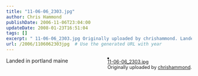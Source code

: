 ```yaml
---
title: "11-06-06_2303.jpg"
author: Chris Hammond
publishDate: 2006-11-06T23:04:00
updateDate: 2008-01-23T16:51:04
tags: []
excerpt: " 11-06-06_2303.jpg Originally uploaded by chrishammond. Landed in portland maine ..."
url: /2006/1106062303jpg  # Use the generated URL with year
---
```

<DIV style="FLOAT: right; MARGIN-BOTTOM: 10px; MARGIN-LEFT: 10px"><A title="photo sharing" href="https://www.flickr.com/photos/chammond/291180791/" mce_href="https://www.flickr.com/photos/chammond/291180791/"><IMG style="BORDER-RIGHT: #000000 2px solid; BORDER-TOP: #000000 2px solid; BORDER-LEFT: #000000 2px solid; BORDER-BOTTOM: #000000 2px solid" alt="" src="https://static.flickr.com/101/291180791_de6f65b3a3.jpg" mce_src="https://static.flickr.com/101/291180791_de6f65b3a3.jpg"></A> <BR><SPAN style="MARGIN-TOP: 0px; FONT-SIZE: 0.9em"><A href="https://www.flickr.com/photos/chammond/291180791/" mce_href="https://www.flickr.com/photos/chammond/291180791/">11-06-06_2303.jpg</A> <BR>Originally uploaded by <A href="https://www.flickr.com/people/chammond/" mce_href="https://www.flickr.com/people/chammond/">chrishammond</A>. </SPAN></DIV>Landed in portland maine <BR clear=all>
